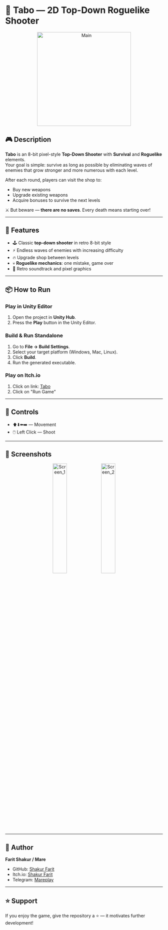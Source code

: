 # 🔫 Tabo — 2D Top-Down Roguelike Shooter

<p align="center">
  <img width="300" height="300" alt="Main" src="https://github.com/user-attachments/assets/33ed46d6-7509-4eb6-9605-b6cf78f1a446"/>
</p>

## 🎮 Description
**Tabo** is an 8-bit pixel-style **Top-Down Shooter** with **Survival** and **Roguelike** elements.  
Your goal is simple: survive as long as possible by eliminating waves of enemies that grow stronger and more numerous with each level.  

After each round, players can visit the shop to:  
- Buy new weapons  
- Upgrade existing weapons  
- Acquire bonuses to survive the next levels  

⚔️ But beware — **there are no saves**. Every death means starting over!

---

## 🚀 Features
- 🕹️ Classic **top-down shooter** in retro 8-bit style  
- ⚡ Endless waves of enemies with increasing difficulty  
- 🔥 Upgrade shop between levels  
- 💀 **Roguelike mechanics**: one mistake, game over  
- 🎵 Retro soundtrack and pixel graphics  

---

## 📦 How to Run

### Play in Unity Editor
1. Open the project in **Unity Hub**.
2. Press the **Play** button in the Unity Editor.

### Build & Run Standalone
1. Go to **File → Build Settings**.
2. Select your target platform (Windows, Mac, Linux).
3. Click **Build**.
4. Run the generated executable.

### Play on Itch.io
1. Click on link: [Tabo](https://shakur-farit.itch.io/dungeon-gunner)
2. Click on "Run Game"
   
---

## 🎯 Controls
- ⬆️⬇️⬅️➡️ — Movement  
- 🖱️ Left Click — Shoot   

---

## 📸 Screenshots
<p align="center">
 <img width="30%" height="30%" alt="Screen_1" src="https://github.com/user-attachments/assets/a6946919-9082-49c1-ae56-23a849e930e8" />
<img width="30%" height="30%" alt="Screen_2" src="https://github.com/user-attachments/assets/d6d02569-9c5a-43da-ac7d-edfbeb62c697" />
</p>

---


## 👤 Author
**Farit Shakur / Mare**  
- GitHub: [Shakur Farit](https://github.com/shakur-farit)
- Itch.io: [Shakur Farit](https://shakur-farit.itch.io)
- Telegram: [Mareplay](https://t.me/@Mareplay)  

---

## ⭐ Support
If you enjoy the game, give the repository a ⭐ — it motivates further development!
